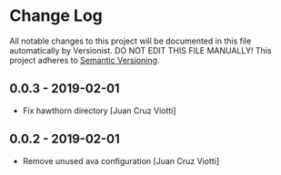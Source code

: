 # Change Log

All notable changes to this project will be documented in this file
automatically by Versionist. DO NOT EDIT THIS FILE MANUALLY!
This project adheres to [Semantic Versioning](http://semver.org/).

## 0.0.3 - 2019-02-01

* Fix hawthorn directory [Juan Cruz Viotti]

## 0.0.2 - 2019-02-01

* Remove unused ava configuration [Juan Cruz Viotti]
